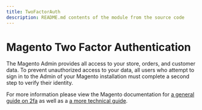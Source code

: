 ```yaml
---
title: TwoFactorAuth
description: README.md contents of the module from the source code
---
```


# Magento Two Factor Authentication

The Magento Admin provides all access to your store, orders, and customer data. To prevent unauthorized access to your data, all users who attempt to sign in to the Admin of your Magento installation must complete a second step to verify their identity.

For more information please view the Magento documentation for [a general guide on 2fa](https://docs.magento.com/user-guide/stores/security-two-factor-authentication.html) as well as a [a more technical guide](https://devdocs.magento.com/guides/v2.4/security/two-factor-authentication.html).
